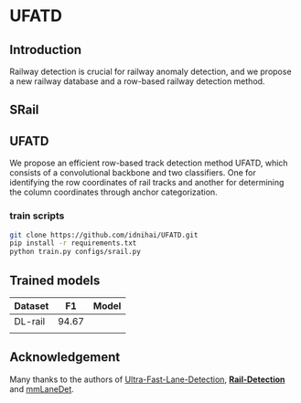# UFATD

## Introduction

Railway detection is crucial for railway anomaly detection, and we propose a new railway database and a row-based railway detection method.

## SRail

## UFATD

We propose an efficient row-based track detection method UFATD, which consists of a convolutional backbone and two classifiers. One for identifying the row coordinates of rail tracks and another for determining the column coordinates through anchor categorization.

### **train scripts**

```bash
git clone https://github.com/idnihai/UFATD.git
pip install -r requirements.txt
python train.py configs/srail.py
```

## Trained models

| Dataset | F1    | Model |
| ------- | ----- | ----- |
| DL-rail | 94.67 |       |
|         |       |       |

## Acknowledgement

Many thanks to the authors of [Ultra-Fast-Lane-Detection](https://github.com/cfzd/Ultra-Fast-Lane-Detection), **[Rail-Detection](https://github.com/Sampson-Lee/Rail-Detection)** and [mmLaneDet](https://github.com/Yzichen/mmLaneDet).
